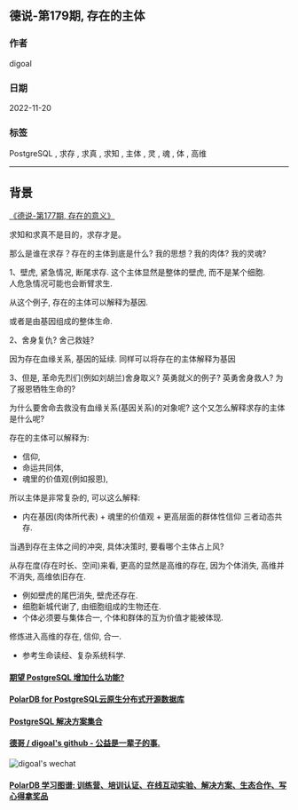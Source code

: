 ## 德说-第179期, 存在的主体           
                                      
### 作者                                      
digoal                                      
                                      
### 日期                                      
2022-11-20                                   
                                      
### 标签                                      
PostgreSQL , 求存 , 求真 , 求知 , 主体 , 灵 , 魂 , 体 , 高维    
                                      
----                                      
                                      
## 背景    
[《德说-第177期, 存在的意义》](../202211/20221120_01.md)    
  
  
求知和求真不是目的，求存才是。  
  
  
那么是谁在求存？存在的主体到底是什么? 我的思想？我的肉体? 我的灵魂?   
  
  
1、壁虎, 紧急情况, 断尾求存. 这个主体显然是整体的壁虎, 而不是某个细胞.   
人危急情况可能也会断臂求生.    
  
从这个例子, 存在的主体可以解释为基因.   
  
或者是由基因组成的整体生命.   
  
2、舍身复仇? 舍己救娃?    
  
因为存在血缘关系, 基因的延续. 同样可以将存在的主体解释为基因   
  
  
3、但是, 革命先烈们(例如刘胡兰)舍身取义? 英勇就义的例子? 英勇舍身救人? 为了报恩牺牲生命的?   
  
为什么要舍命去救没有血缘关系(基因关系)的对象呢? 这个又怎么解释求存的主体是什么呢?    
  
存在的主体可以解释为:   
- 信仰,   
- 命运共同体,   
- 魂里的价值观(例如报恩),   
  
  
所以主体是非常复杂的, 可以这么解释:    
- 内在基因(肉体所代表) + 魂里的价值观 + 更高层面的群体性信仰     三者动态共存.   
  
当遇到存在主体之间的冲突, 具体决策时, 要看哪个主体占上风?      
  
从存在度(存在时长、空间)来看, 更高的显然是高维的存在, 因为个体消失, 高维并不消失, 高维依旧存在.   
- 例如壁虎的尾巴消失, 壁虎还存在.  
- 细胞新城代谢了, 由细胞组成的生物还在. 
- 个体必须要与集体合一, 个体和群体的互为价值才能被体现.   
  
修炼进入高维的存在, 信仰, 合一.       
- 参考生命读经、复杂系统科学.         
   
  
#### [期望 PostgreSQL 增加什么功能?](https://github.com/digoal/blog/issues/76 "269ac3d1c492e938c0191101c7238216")
  
  
#### [PolarDB for PostgreSQL云原生分布式开源数据库](https://github.com/ApsaraDB/PolarDB-for-PostgreSQL "57258f76c37864c6e6d23383d05714ea")
  
  
#### [PostgreSQL 解决方案集合](https://yq.aliyun.com/topic/118 "40cff096e9ed7122c512b35d8561d9c8")
  
  
#### [德哥 / digoal's github - 公益是一辈子的事.](https://github.com/digoal/blog/blob/master/README.md "22709685feb7cab07d30f30387f0a9ae")
  
  
![digoal's wechat](../pic/digoal_weixin.jpg "f7ad92eeba24523fd47a6e1a0e691b59")
  
  
#### [PolarDB 学习图谱: 训练营、培训认证、在线互动实验、解决方案、生态合作、写心得拿奖品](https://www.aliyun.com/database/openpolardb/activity "8642f60e04ed0c814bf9cb9677976bd4")
  
